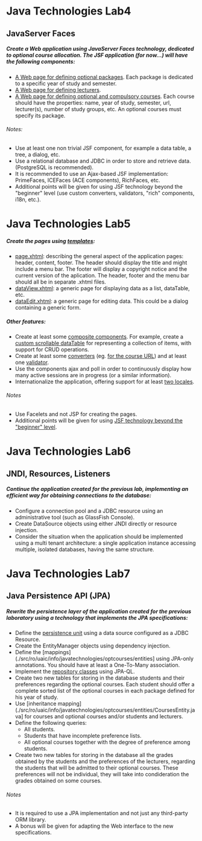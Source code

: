 # Java Technologies Lab4

## JavaServer Faces
##### Create a Web application using JavaServer Faces technology, dedicated to optional course allocation. The JSF application (for now...) will have the following components:
* [A Web page for defining optional packages](./web/pages/optional-package-form.xhtml). Each package is dedicated to a specific year of study and semester.
* [A Web page for defining lecturers](./web/pages/lecturers-form.xhtml).
* [A Web page for defining optional and compulsory courses](./course-form.xhtml). Each course should have the properties: name, year of study, semester, url, lecturer(s), number of study groups, etc. An optional courses must specify its package.

###### Notes:
* Use at least one non trivial JSF component, for example a data table, a tree, a dialog, etc.
* Use a relational database and JDBC in order to store and retrieve data. (PostgreSQL is recommended).
* It is recommended to use an Ajax-based JSF implementation: PrimeFaces, ICEFaces (ACE components), RichFaces, etc.
* Additional points will be given for using JSF technology beyond the "beginner" level (use custom converters, validators, "rich" components, i18n, etc.).

# Java Technologies Lab5

##### Create the pages using [templates](./web/WEB-INF/templates):
* [page.xhtml](./web/WEB-INF/templates/page.xhtml): describing the general aspect of the application pages: header, content, footer. The header should display the title and might include a menu bar. The footer will display a copyright notice and the current version of the aplication. The header, footer and the menu bar should all be in separate .xhtml files.
* [dataView.xhtml](./web/WEB-INF/templates/dataView.xhtml): a generic page for displaying data as a list, dataTable, etc.
* [dataEdit.xhtml](./web/WEB-INF/templates/dataEdit.xhtml): a generic page for editing data. This could be a dialog containing a generic form.

##### Other features:
* Create at least some [composite components](./web/WEB-INF/resources/ezcomp). For example, create a [custom scrollable dataTable](./web/WEB-INF/resources/ezcomp/dataTable.xhtml) for representing a collection of items, with support for CRUD operations.
* Create at least some [converters](./src/ro/uaic/info/javatechnologies/optcourses/utils) (eg. [for the course URL](./src/ro/uaic/info/javatechnologies/optcourses/utils/URLConverter.java)) and at least one [validator](./src/ro/uaic/info/javatechnologies/optcourses/validation/EnumeratedValidator.java).
* Use the components ajax and poll in order to continuously display how many active sessions are in progress (or a similar information).
* Internationalize the application, offering support for at least [two locales](./src/ro/uaic/info/javatechnologies/optcourses/bundles).

###### Notes
* Use Facelets and not JSP for creating the pages.
* Additional points will be given for using [JSF technology beyond the "beginner" level](./web/pages/opt-packages-view.xhtml).

# Java Technologies Lab6

## JNDI, Resources, Listeners
##### Continue the application created for the previous lab, implementing an efficient way for obtaining connections to the database:
* Configure a connection pool and a JDBC resource using an administrative tool (such as GlassFish Console).
* Create DataSource objects using either JNDI directly or resource injection.
* Consider the situation when the application should be implemented using a multi tenant architecture: a single application instance accessing multiple, isolated databases, having the same structure.

# Java Technologies Lab7

## Java Persistence API (JPA)
##### Rewrite the persistence layer of the application created for the previous laboratory using a technology that implements the JPA specifications:
* Define the [persistence unit](./src/META-INF/persistence.xml) using a data source configured as a JDBC Resource.
* Create the EntityManager objects using dependency injection.
* Define the [mappings](./src/ro/uaic/info/javatechnologies/optcourses/entities] using JPA-only annotations. You should have at least a One-To-Many association.
* Implement the [repository classes](./src/ro/uaic/info/javatechnologies/optcourses/repository) using JPA-QL.
* Create two new tables for storing in the database students and their preferences regarding the optional courses. Each student should offer a complete sorted list of the optional courses in each package defined for his year of study.
* Use [inheritance mapping](./src/ro/uaic/info/javatechnologies/optcourses/entities/CoursesEntity.java] for courses and optional courses and/or students and lecturers.
* Define the following queries:
  * All students.
  * Students that have incomplete preference lists.
  * All optional courses together with the degree of preference among students.
* Create two new tables for storing in the database all the grades obtained by the students and the preferences of the lecturers, regarding the students that will be admitted to their optional courses. These preferences will not be individual, they will take into condideration the grades obtained on some courses.
###### Notes
* It is required to use a JPA implementation and not just any third-party ORM library.
* A bonus will be given for adapting the Web interface to the new specifications.
